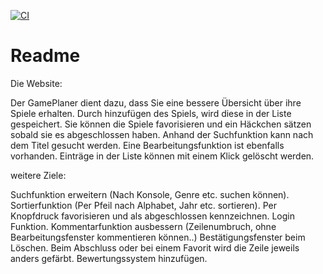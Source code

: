 [![CI](https://github.com/Sametd421/hello-world-spring-boot/actions/workflows/tests.yml/badge.svg)](https://github.com/Sametd421/hello-world-spring-boot/actions/workflows/tests.yml)

# Readme

Die Website:

Der GamePlaner dient dazu, dass Sie eine bessere Übersicht über ihre Spiele erhalten.
Durch hinzufügen des Spiels, wird diese in der Liste gespeichert.
Sie können die Spiele favorisieren und ein Häckchen sätzen sobald sie es abgeschlossen haben.
Anhand der Suchfunktion kann nach dem Titel gesucht werden.
Eine Bearbeitungsfunktion ist ebenfalls vorhanden.
Einträge in der Liste können mit einem Klick gelöscht werden.

weitere Ziele:

Suchfunktion erweitern (Nach Konsole, Genre etc. suchen können).
Sortierfunktion (Per Pfeil nach Alphabet, Jahr etc. sortieren).
Per Knopfdruck favorisieren und als abgeschlossen kennzeichnen.
Login Funktion.
Kommentarfunktion ausbessern (Zeilenumbruch, ohne Bearbeitungsfenster kommentieren können..)
Bestätigungsfenster beim Löschen.
Beim Abschluss oder bei einem Favorit wird die Zeile jeweils anders gefärbt.
Bewertungssystem hinzufügen.
